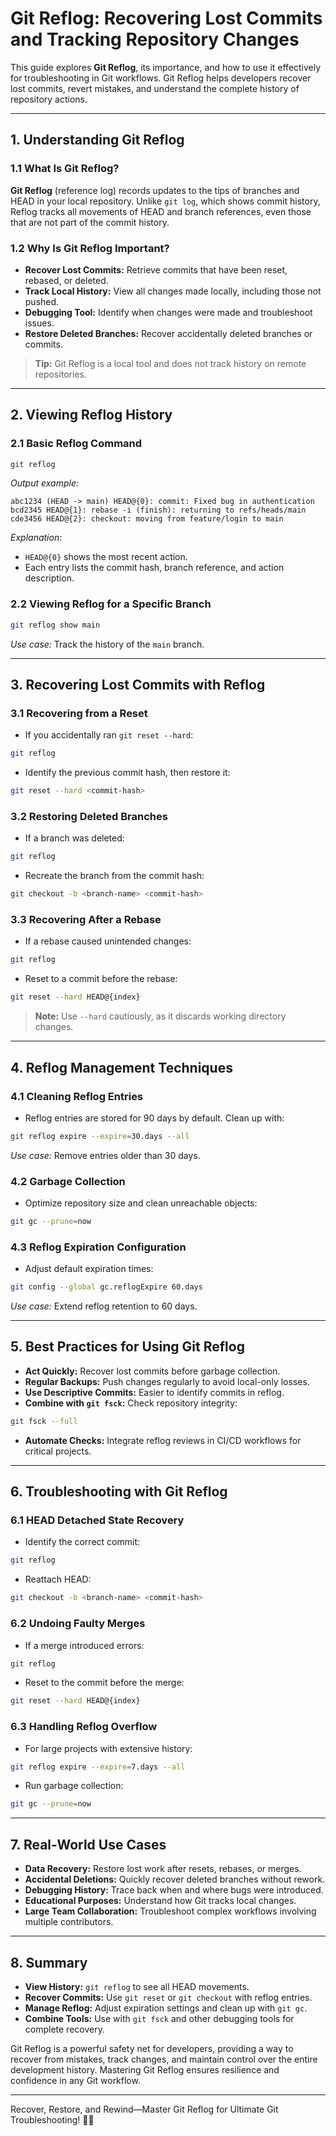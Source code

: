 # Git Reflog: Recovering Lost Commits and Tracking Repository Changes

This guide explores **Git Reflog**, its importance, and how to use it effectively for troubleshooting in Git workflows. Git Reflog helps developers recover lost commits, revert mistakes, and understand the complete history of repository actions.

---

## 1. Understanding Git Reflog

### 1.1 What Is Git Reflog?

**Git Reflog** (reference log) records updates to the tips of branches and HEAD in your local repository. Unlike `git log`, which shows commit history, Reflog tracks all movements of HEAD and branch references, even those that are not part of the commit history.

### 1.2 Why Is Git Reflog Important?
- **Recover Lost Commits:** Retrieve commits that have been reset, rebased, or deleted.
- **Track Local History:** View all changes made locally, including those not pushed.
- **Debugging Tool:** Identify when changes were made and troubleshoot issues.
- **Restore Deleted Branches:** Recover accidentally deleted branches or commits.

> **Tip:** Git Reflog is a local tool and does not track history on remote repositories.

---

## 2. Viewing Reflog History

### 2.1 Basic Reflog Command
```bash
git reflog
```
*Output example:*
```
abc1234 (HEAD -> main) HEAD@{0}: commit: Fixed bug in authentication
bcd2345 HEAD@{1}: rebase -i (finish): returning to refs/heads/main
cde3456 HEAD@{2}: checkout: moving from feature/login to main
```
*Explanation:*
- `HEAD@{0}` shows the most recent action.
- Each entry lists the commit hash, branch reference, and action description.

### 2.2 Viewing Reflog for a Specific Branch
```bash
git reflog show main
```
*Use case:* Track the history of the `main` branch.

---

## 3. Recovering Lost Commits with Reflog

### 3.1 Recovering from a Reset
- If you accidentally ran `git reset --hard`:
```bash
git reflog
```
- Identify the previous commit hash, then restore it:
```bash
git reset --hard <commit-hash>
```

### 3.2 Restoring Deleted Branches
- If a branch was deleted:
```bash
git reflog
```
- Recreate the branch from the commit hash:
```bash
git checkout -b <branch-name> <commit-hash>
```

### 3.3 Recovering After a Rebase
- If a rebase caused unintended changes:
```bash
git reflog
```
- Reset to a commit before the rebase:
```bash
git reset --hard HEAD@{index}
```

> **Note:** Use `--hard` cautiously, as it discards working directory changes.

---

## 4. Reflog Management Techniques

### 4.1 Cleaning Reflog Entries
- Reflog entries are stored for 90 days by default. Clean up with:
```bash
git reflog expire --expire=30.days --all
```
*Use case:* Remove entries older than 30 days.

### 4.2 Garbage Collection
- Optimize repository size and clean unreachable objects:
```bash
git gc --prune=now
```

### 4.3 Reflog Expiration Configuration
- Adjust default expiration times:
```bash
git config --global gc.reflogExpire 60.days
```
*Use case:* Extend reflog retention to 60 days.

---

## 5. Best Practices for Using Git Reflog

- **Act Quickly:** Recover lost commits before garbage collection.
- **Regular Backups:** Push changes regularly to avoid local-only losses.
- **Use Descriptive Commits:** Easier to identify commits in reflog.
- **Combine with `git fsck`:** Check repository integrity:
```bash
git fsck --full
```
- **Automate Checks:** Integrate reflog reviews in CI/CD workflows for critical projects.

---

## 6. Troubleshooting with Git Reflog

### 6.1 HEAD Detached State Recovery
- Identify the correct commit:
```bash
git reflog
```
- Reattach HEAD:
```bash
git checkout -b <branch-name> <commit-hash>
```

### 6.2 Undoing Faulty Merges
- If a merge introduced errors:
```bash
git reflog
```
- Reset to the commit before the merge:
```bash
git reset --hard HEAD@{index}
```

### 6.3 Handling Reflog Overflow
- For large projects with extensive history:
```bash
git reflog expire --expire=7.days --all
```
- Run garbage collection:
```bash
git gc --prune=now
```

---

## 7. Real-World Use Cases

- **Data Recovery:** Restore lost work after resets, rebases, or merges.
- **Accidental Deletions:** Quickly recover deleted branches without rework.
- **Debugging History:** Trace back when and where bugs were introduced.
- **Educational Purposes:** Understand how Git tracks local changes.
- **Large Team Collaboration:** Troubleshoot complex workflows involving multiple contributors.

---

## 8. Summary

- **View History:** `git reflog` to see all HEAD movements.
- **Recover Commits:** Use `git reset` or `git checkout` with reflog entries.
- **Manage Reflog:** Adjust expiration settings and clean up with `git gc`.
- **Combine Tools:** Use with `git fsck` and other debugging tools for complete recovery.

Git Reflog is a powerful safety net for developers, providing a way to recover from mistakes, track changes, and maintain control over the entire development history. Mastering Git Reflog ensures resilience and confidence in any Git workflow.

---

Recover, Restore, and Rewind—Master Git Reflog for Ultimate Git Troubleshooting! 🔄✨